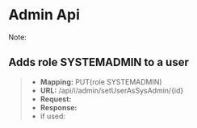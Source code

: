 # Admin Api

Note:

## Adds role SYSTEMADMIN to a user
>- **Mapping:**  PUT(role SYSTEMADMIN) 
>- **URL:**  /api/i/admin/setUserAsSysAdmin/{id}
>- **Request:** 
>- **Response:** 
>- if used: 
